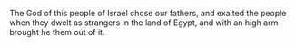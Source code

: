 The God of this people of Israel chose our fathers, and exalted the people when they dwelt as strangers in the land of Egypt, and with an high arm brought he them out of it.
